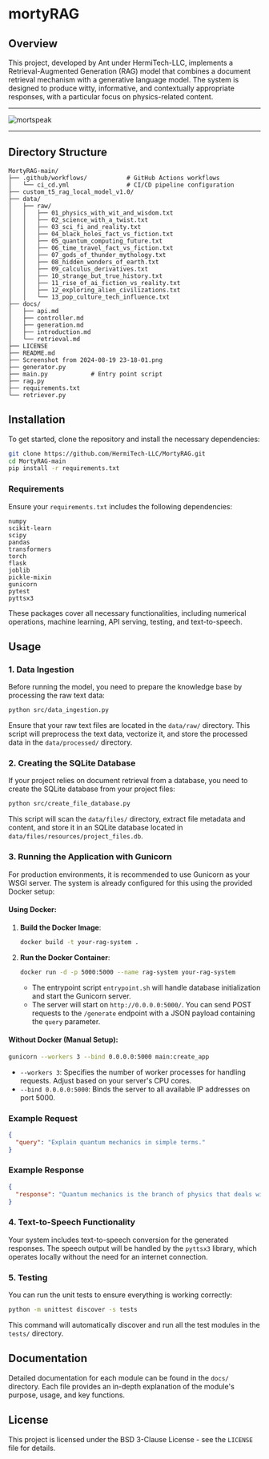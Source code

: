 # mortyRAG

## Overview

This project, developed by Ant under HermiTech-LLC, implements a Retrieval-Augmented Generation (RAG) model that combines a document retrieval mechanism with a generative language model. The system is designed to produce witty, informative, and contextually appropriate responses, with a particular focus on physics-related content.

___
![mortspeak](https://github.com/agreene90/MortyRAG/blob/main/Screenshot%20from%202024-08-19%2023-18-01.png)
___

## Directory Structure

```plaintext
MortyRAG-main/
├── .github/workflows/           # GitHub Actions workflows
│   └── ci_cd.yml                # CI/CD pipeline configuration
├── custom_t5_rag_local_model_v1.0/
├── data/
│   ├── raw/
│   │   ├── 01_physics_with_wit_and_wisdom.txt
│   │   ├── 02_science_with_a_twist.txt
│   │   ├── 03_sci_fi_and_reality.txt
│   │   ├── 04_black_holes_fact_vs_fiction.txt
│   │   ├── 05_quantum_computing_future.txt
│   │   ├── 06_time_travel_fact_vs_fiction.txt
│   │   ├── 07_gods_of_thunder_mythology.txt
│   │   ├── 08_hidden_wonders_of_earth.txt
│   │   ├── 09_calculus_derivatives.txt
│   │   ├── 10_strange_but_true_history.txt
│   │   ├── 11_rise_of_ai_fiction_vs_reality.txt
│   │   ├── 12_exploring_alien_civilizations.txt
│   │   └── 13_pop_culture_tech_influence.txt
├── docs/
│   ├── api.md
│   ├── controller.md
│   ├── generation.md
│   ├── introduction.md
│   └── retrieval.md
├── LICENSE
├── README.md
├── Screenshot from 2024-08-19 23-18-01.png
├── generator.py
├── main.py            # Entry point script
├── rag.py
├── requirements.txt
└── retriever.py
```

## Installation

To get started, clone the repository and install the necessary dependencies:

```bash
git clone https://github.com/HermiTech-LLC/MortyRAG.git
cd MortyRAG-main
pip install -r requirements.txt
```

### Requirements

Ensure your `requirements.txt` includes the following dependencies:

```plaintext
numpy
scikit-learn
scipy
pandas
transformers
torch
flask
joblib
pickle-mixin
gunicorn
pytest
pyttsx3
```

These packages cover all necessary functionalities, including numerical operations, machine learning, API serving, testing, and text-to-speech.

## Usage

### 1. Data Ingestion

Before running the model, you need to prepare the knowledge base by processing the raw text data:

```bash
python src/data_ingestion.py
```

Ensure that your raw text files are located in the `data/raw/` directory. This script will preprocess the text data, vectorize it, and store the processed data in the `data/processed/` directory.

### 2. Creating the SQLite Database

If your project relies on document retrieval from a database, you need to create the SQLite database from your project files:

```bash
python src/create_file_database.py
```

This script will scan the `data/files/` directory, extract file metadata and content, and store it in an SQLite database located in `data/files/resources/project_files.db`.

### 3. Running the Application with Gunicorn

For production environments, it is recommended to use Gunicorn as your WSGI server. The system is already configured for this using the provided Docker setup:

#### **Using Docker:**

1. **Build the Docker Image**:
   ```bash
   docker build -t your-rag-system .
   ```

2. **Run the Docker Container**:
   ```bash
   docker run -d -p 5000:5000 --name rag-system your-rag-system
   ```

   - The entrypoint script `entrypoint.sh` will handle database initialization and start the Gunicorn server.
   - The server will start on `http://0.0.0.0:5000/`. You can send POST requests to the `/generate` endpoint with a JSON payload containing the `query` parameter.

#### **Without Docker (Manual Setup):**

```bash
gunicorn --workers 3 --bind 0.0.0.0:5000 main:create_app
```

- `--workers 3`: Specifies the number of worker processes for handling requests. Adjust based on your server's CPU cores.
- `--bind 0.0.0.0:5000`: Binds the server to all available IP addresses on port 5000.

### Example Request

```json
{
  "query": "Explain quantum mechanics in simple terms."
}
```

### Example Response

```json
{
  "response": "Quantum mechanics is the branch of physics that deals with the behavior of particles on a very small scale."
}
```

### 4. Text-to-Speech Functionality

Your system includes text-to-speech conversion for the generated responses. The speech output will be handled by the `pyttsx3` library, which operates locally without the need for an internet connection.

### 5. Testing

You can run the unit tests to ensure everything is working correctly:

```bash
python -m unittest discover -s tests
```

This command will automatically discover and run all the test modules in the `tests/` directory.

## Documentation

Detailed documentation for each module can be found in the `docs/` directory. Each file provides an in-depth explanation of the module's purpose, usage, and key functions.

## License

This project is licensed under the BSD 3-Clause License - see the `LICENSE` file for details.
